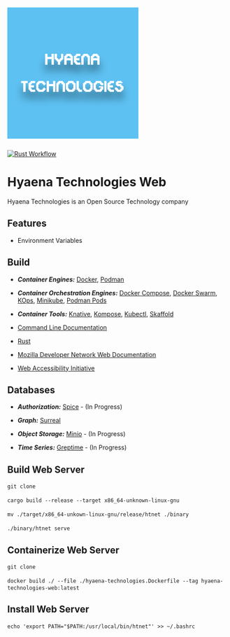 [CLIDoc]: https://github.com/HyaenaTechnologies/hyaena-technologies-web/blob/main/documentation/htnet.md
[Containerman]: https://podman.io/
[Containerman Pod]: https://docs.podman.io/en/latest/markdown/podman-pod.1.html
[Etcd-IO]: https://etcd.io/
[Greptime Database]: https://greptime.com/
[K8S Control]: https://kubernetes.io/
[K8S Kompose]: https://kompose.io/
[K8S Kube]: https://minikube.sigs.k8s.io/docs/
[K8S Native]: https://knative.dev/docs/
[K8S Ops]: https://kops.sigs.k8s.io/
[K8S Skaffold]: https://skaffold.dev/
[MDN]: https://developer.mozilla.org/en-US/docs/Web/API
[Minio Database]: https://min.io/
[Moby]: http://docker.com
[Moby Compose]: https://docs.docker.com/reference/cli/docker/compose/
[Moby Swarm]: https://docs.docker.com/reference/cli/docker/swarm/
[Rust Language]: https://rust-lang.org
[Spice Database]: https://authzed.com/
[Surreal Database]: https://surrealdb.com/
[WAI-ARIA]: https://www.w3.org/WAI/ARIA/apg/patterns/
[YAML]: https://yaml.org/

<a href="https://github.com/HyaenaTechnologies/hyaena-technologies-web">
  <h1>
    <picture>
      <img src="https://github.com/HyaenaTechnologies/hyaena-technologies-web/blob/main/assets/ht_markdown.png" alt="">
    </picture>
  </h1>
</a>

[![Rust Workflow](https://github.com/HyaenaTechnologies/hyaena-technologies-web/actions/workflows/rust.yml/badge.svg)](https://github.com/HyaenaTechnologies/hyaena-technologies-web/actions/workflows/rust.yml)

# Hyaena Technologies Web

Hyaena Technologies is an Open Source Technology company

## Features

- Environment Variables

## Build

- **_Container Engines:_** [Docker][Moby], [Podman][Containerman]

- **_Container Orchestration Engines:_** [Docker Compose][Moby Compose], [Docker Swarm][Moby Swarm], [KOps][K8S Ops], [Minikube][K8S Kube], [Podman Pods][Containerman Pod]

- **_Container Tools:_** [Knative][K8S Native], [Kompose][K8S Kompose], [Kubectl][K8S Control], [Skaffold][K8S Skaffold]

- [Command Line Documentation][CLIDoc]
- [Rust][Rust Language]
- [Mozilla Developer Network Web Documentation][MDN]
- [Web Accessibility Initiative][WAI-ARIA]

## Databases

- **_Authorization:_** [Spice][Spice Database] - (In Progress)

- **_Graph:_** [Surreal][Surreal Database]

- **_Object Storage:_** [Minio][Minio Database] - (In Progress)

- **_Time Series:_** [Greptime][Greptime Database] - (In Progress)

## Build Web Server

```shell
git clone

cargo build --release --target x86_64-unknown-linux-gnu

mv ./target/x86_64-unkown-linux-gnu/release/htnet ./binary

./binary/htnet serve
```

## Containerize Web Server

```shell
git clone

docker build ./ --file ./hyaena-technologies.Dockerfile --tag hyaena-technologies-web:latest
```

## Install Web Server

```shell
echo 'export PATH="$PATH:/usr/local/bin/htnet"' >> ~/.bashrc
```
